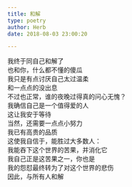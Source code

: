 ```yaml
---  
title: 和解  
type: poetry  
author: Herb  
date: 2018-08-03 23:00:20  

---  
```

我终于同自己和解了  
也和你，什么都不懂的傻瓜    
我只是有点讨厌自己太过温柔  
和一点点的没出息  
不过也正常，谁的夜晚过得真的问心无愧？    
我确信自己是一个值得爱的人  
这让我安于等待  
当然，还需要一点点小努力    
我已有高贵的品质  
这使我自信于，能胜过大多数人：  
我能吞下这个世界的苦果，并消化它    
我自己正是这苦果之一，你也是  
我的怨怼最终转为了对这个世界的悲伤  
因此，与所有人和解